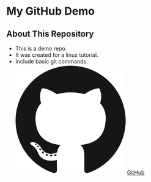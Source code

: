 # My GitHub Demo
## About This Repository
- This is a demo repo.
- It was created for a linux tutorial.
- Include basic git commands.
![Sample GitHub Image](https://raw.githubusercontent.com/github/explore/main/topics/github/github.png)
[GitHub](https://github.com)